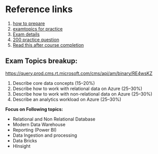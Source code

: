 
# Reference links

1. [how to prepare](https://medium.com/bb-tutorials-and-thoughts/how-to-pass-microsoft-azure-dp-900-data-fundamentals-exam-180aebdc27b2)
2. [examtopics for practice](https://www.examtopics.com/exams/microsoft/dp-900/view/)
3. [Exam details](https://query.prod.cms.rt.microsoft.com/cms/api/am/binary/RE4wsKZ)
4. [200 practice question](https://medium.com/bb-tutorials-and-thoughts/200-practice-questions-for-azure-data-dp-900-fundamentals-exam-ea2446ee3a0)
5. [Read this after course completion](https://docs.microsoft.com/en-us/learn/paths/azure-data-fundamentals-explore-data-warehouse-analytics/)
## Exam Topics breakup:

https://query.prod.cms.rt.microsoft.com/cms/api/am/binary/RE4wsKZ

1. Describe core data concepts (15–20%)
2. Describe how to work with relational data on Azure (25–30%)
3. Describe how to work with non-relational data on Azure (25–30%)
4. Describe an analytics workload on Azure (25–30%)


**Focus on Following topics:** 
- Relational and Non Relational Database
- Modern Data Warehouse
- Reporting (Power BI)
- Data Ingestion and processing
- Data Bricks
- HInsight